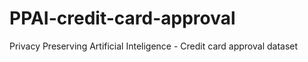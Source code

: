 # PPAI-credit-card-approval
Privacy Preserving Artificial Inteligence - Credit card approval dataset
